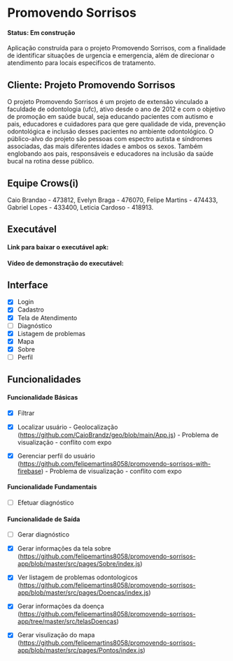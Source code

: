 # Promovendo Sorrisos
#### Status: Em construção
Aplicação construída para o projeto Promovendo Sorrisos, com a finalidade de identificar situações de urgencia e emergencia, além de direcionar o atendimento para locais especificos de tratamento.
## Cliente: Projeto Promovendo Sorrisos
O projeto Promovendo Sorrisos é um projeto de extensão vinculado a faculdade de odontologia (ufc), ativo desde o ano de 2012 e com o objetivo de promoção em saúde bucal, seja educando pacientes com autismo e pais, educadores e cuidadores para que gere qualidade de vida, prevenção odontológica e inclusão desses pacientes no ambiente odontológico.
O público-alvo do projeto são pessoas com espectro autista e síndromes associadas, das mais diferentes idades e ambos os sexos. Também englobando aos pais, responsáveis e educadores na inclusão da saúde bucal na rotina desse público.
## Equipe Crows(i)
Caio Brandao - 473812, Evelyn Braga - 476070, Felipe Martins - 474433, Gabriel Lopes - 433400, Leticia Cardoso - 418913.
## Executável
#### Link para baixar o executável apk: 
#### Vídeo de demonstração do executável: 
## Interface
- [x] Login
- [x] Cadastro
- [x] Tela de Atendimento
- [ ] Diagnóstico
- [x] Listagem de problemas
- [x] Mapa
- [x] Sobre
- [ ] Perfil
## Funcionalidades 
#### Funcionalidade Básicas
- [x] Filtrar
- [x] Localizar usuário - Geolocalização (https://github.com/CaioBrandz/geo/blob/main/App.js) - Problema de visualização - conflito com expo

- [x] Gerenciar perfil do usuário (https://github.com/felipemartins8058/promovendo-sorrisos-with-firebase) - Problema de visualização - conflito com expo
#### Funcionalidade Fundamentais
- [ ] Efetuar diagnóstico
#### Funcionalidade de Saída
- [ ] Gerar diagnóstico
- [x] Gerar informações da tela sobre (https://github.com/felipemartins8058/promovendo-sorrisos-app/blob/master/src/pages/Sobre/index.js)

- [x] Ver listagem de problemas odontologicos (https://github.com/felipemartins8058/promovendo-sorrisos-app/blob/master/src/pages/Doencas/index.js)

- [x] Gerar informações da doença (https://github.com/felipemartins8058/promovendo-sorrisos-app/tree/master/src/telasDoencas)

- [x] Gerar visulização do mapa (https://github.com/felipemartins8058/promovendo-sorrisos-app/blob/master/src/pages/Pontos/index.js)
